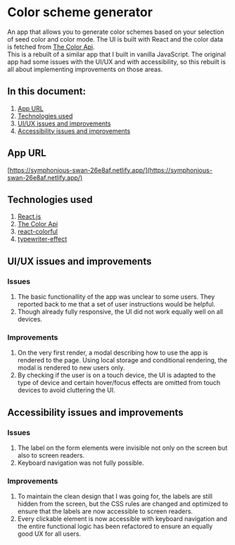 # Color scheme generator
An app that allows you to generate color schemes based on your selection of seed color and color mode. The UI is built with React and the color data is fetched from [The Color Api](https://www.thecolorapi.com/).  
This is a rebuilt of a similar app that I built in vanilla JavaScript. The original app had some issues with the UI/UX and with accessibility, so this rebuilt is all about implementing improvements on those areas.

## In this document:
1. [App URL](#app-url)
2. [Technologies used](#technologies-used)
3. [UI/UX issues and improvements](#ui/ux-issues-and-improvements)
4. [Accessibility issues and improvements](#accessibility-issues-and-improvements)


## App URL
[https://symphonious-swan-26e8af.netlify.app/](https://symphonious-swan-26e8af.netlify.app/)

## Technologies used
1. [React.js](https://react.dev/)
2. [The Color Api](https://www.thecolorapi.com/)
3. [react-colorful](https://www.npmjs.com/package/react-colorful)
4. [typewriter-effect](https://www.npmjs.com/package/typewriter-effect)

## UI/UX issues and improvements
### Issues
1. The basic functionallity of the app was unclear to some users. They reported back to me that a set of user instructions would be helpful.
2. Though already fully responsive, the UI did not work equally well on all devices.

### Improvements
1. On the very first render, a modal describing how to use the app is rendered to the page. Using local storage and conditional rendering, the modal is rendered to new users only.
2. By checking if the user is on a touch device, the UI is adapted to the type of device and certain hover/focus effects are omitted from touch devices to avoid cluttering the UI.

## Accessibility issues and improvements
### Issues
1. The label on the form elements were invisible not only on the screen but also to screen readers.
2. Keyboard navigation was not fully possible.

### Improvements
1. To maintain the clean design that I was going for, the labels are still hidden from the screen, but the CSS rules are changed and optimized to ensure that the labels are now accessible to screen readers.
2. Every clickable element is now accessible with keyboard navigation and the entire functional logic has been refactored to ensure an equally good UX for all users.